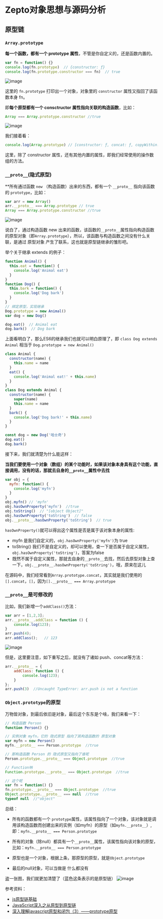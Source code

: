 # Zepto对象思想与源码分析

## 原型链

### `Array.prototype`

**每一个函数，都有一个 prototype 属性**，不管是你自定义的，还是函数内置的。

```javascript
var fn = function() {}
console.log(fn.prototype)  // {constructor: ƒ}
console.log(fn.prototype.constructor === fn)  // true
```
![image](https://user-images.githubusercontent.com/19526072/53319611-f76d3c00-390d-11e9-8542-313fa56bffab.png)

这里的 `fn.prototype` 打印出一个对象，对象里的 `constructor` 属性又指回了该函数本身 fn。

即**每个原型都有一个 consctructor 属性指向关联的构造函数**，比如：

```javascript
Array === Array.prototype.constructor //true
```
![image](https://user-images.githubusercontent.com/19526072/53319627-ff2ce080-390d-11e9-8dab-3659d53b1296.png)

我们接着看：

```javascript
console.log(Array.prototype) // [constructor: ƒ, concat: ƒ, copyWithin: ƒ, fill: ƒ, find: ƒ, …]
```

这里，除了 constructor 属性，还有其他内置的属性，即我们经常使用的操作数组的方法。

### `__proto__`(隐式原型)

**所有通过函数 `new` （构造函数）出来的东西，都有一个 `__proto__` 指向该函数的 `prototype`，比如：

```javascript
var arr = new Array()
arr.__proto__ === Array.prototype // true
Array === Array.prototype.constructor //true
```
![image](https://user-images.githubusercontent.com/19526072/53319688-2f747f00-390e-11e9-9555-af336e12b587.png)

说白了，通过构造函数 new 出来的函数，该函数的`__proto__`属性指向构造函数的原型对象（即`Array.prototype`），所以，该函数与构造函数之间没有什么关联，是通过 原型对象 产生了联系，这也就是原型链继承的雏形吧。

举个关于继承 extends 的例子：

```javascript
function Animal() {
  this.eat = function() {
    console.log('Animal eat')
  }
}
function Dog() {
  this.bark = function() {
    console.log('Dog bark')
  }
}
// 绑定原型，实现继承
Dog.prototype = new Animal()
var dog = new Dog()

dog.eat()  // Animal eat
dog.bark()  // Dog bark
```

上面看明白了，那么ES6的继承我们也就可以明白原理了，即 `class Dog extends Animal` 相当于 `Dog.prototype = new Animal()`

```javascript
class Animal {
  constructor(name) {
    this.name = name
  }
  eat() {
    console.log('Animal eat!' + this.name)
  }
}
class Dog extends Animal {
  constructor(name) {
    super(name) 
    this.name = name
  }
  bark() {  
    console.log('Dog bark!' + this.name)
  }
}

const dog = new Dog('哈士奇')
dog.eat()
dog.bark()
```

接下来，我们就清楚为什么能这样：

**当我们要使用一个对象（数组）的某个功能时，如果该对象本身具有这个功能，直接调用，没有的话，那就去自身的`__proto__`属性中去找**

```javascript
var obj = {
  myfn: function() {
    console.log('myfn')
  }
}
obj.myfn() // 'myfn'
obj.hasOwnProperty('myfn')  //true
obj.toString()  // "[object Object]"
obj.hasOwnProperty('toString')  // false
obj.__proto__.hasOwnProperty('toString')  // true
```

`hasOwnProperty()`就可以得出这个属性是否是属于该对象本身的属性:
* myfn 是我们自定义的，`obj.hasOwnProperty('myfn')`为 true
* toString() 我们不是自定义的，却可以使用，查一下是否属于自定义属性，`obj.hasOwnProperty('toString')`，答案为false
* 既然不属于自定义属性，那就去自身的`__proto__`去找，然后去原型对象上查一下，`obj.__proto__.hasOwnProperty('toString')`，哦，原来在这儿

在源码中，我们经常看到`Array.prototype.concat`，其实就是我们使用的`[].concat`，`[]`，因为`[].__proto__ === Array.prototype`

### `__proto__`是可修改的

比如，我们新增一个`addClass()`方法：
```javascript
var arr = [1,2,3];
arr.__proto__.addClass = function () {
    console.log(123);
}
arr.push(4);
arr.addClass();   // 123
```
![image](https://user-images.githubusercontent.com/19526072/53319708-44e9a900-390e-11e9-9899-6c303f5467aa.png)

但是，这里要注意，如下重写之后，就没有了诸如 push、concat等方法：

```javascript
arr.__proto__ = {
    addClass: function () {
        console.log(123);
    }
};
arr.push(3)  //Uncaught TypeError: arr.push is not a function
```

### `Object.prototype`的原型

万物皆对象，到最后依旧是对象，最后这个东东是个啥，我们来看一下：
```javascript
// 构造函数 Person
function Person() {}

// 实例对象 myfn，它的 隐式原型 指向了其构造函数的 原型对象
var myfn = new Person()
myfn.__proto__ === Person.prototype  //true

// 那构造函数 Person 的 隐式原型又指向了谁呢
Person.prototype.__proto__ === Object.prototype  //true

// Function呐
Function.prototype.__proto__ === Object.prototype  //true

// 这个呢
var fn = function() {}
fn.prototype.__proto__ === Object.prototype  //true
Object.prototype.__proto__ === null  //true
typeof null  //"object"
```
总结：
* 所有的函数都有一个 `prototype`属性，该属性指向了一个对象，该对象就是调用该构造函数而创建出来的实例（如myfn）的原型（如`myfn.__proto__`）,即：`myfn.__proto__ === Person.prototype`
  
* 所有的对象（除null）都具有一个`__proto__`属性，该属性指向该对象的原型，比如：`myfn.__proto__ === Person.prototype`

* 原型也是一个对象，根据上条，那原型的原型，就是`Object.prototype`

* 最后的null对象，可以当做是 什么都没有
  
盗一张图，我们就更加清楚了（蓝色这条表示的是原型链）
![image](https://user-images.githubusercontent.com/19526072/53319411-64340680-390d-11e9-80b9-4b86736291b2.png)

参考资料：
* [js原型链基础](https://www.kancloud.cn/wangfupeng/zepto-design-srouce/173684)
* [JavaScript深入之从原型到原型链 ](https://github.com/mqyqingfeng/Blog/issues/2)
* [深入理解javascript原型和闭包（3）——prototype原型](https://www.cnblogs.com/wangfupeng1988/p/3978131.html)
